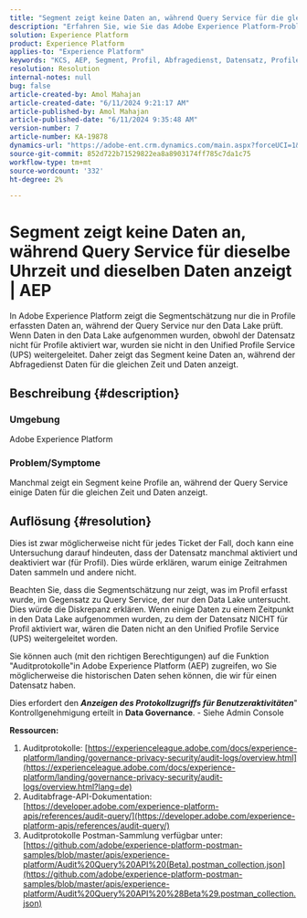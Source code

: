 ```yaml
---
title: "Segment zeigt keine Daten an, während Query Service für die gleichen Uhrzeit und Daten anzeigt | AEP"
description: "Erfahren Sie, wie Sie das Adobe Experience Platform-Problem lösen können, bei dem Segment keine Profile anzeigt, während Query Service einige Daten für die gleichen Uhrzeit und Daten anzeigt."
solution: Experience Platform
product: Experience Platform
applies-to: "Experience Platform"
keywords: "KCS, AEP, Segment, Profil, Abfragedienst, Datensatz, Profile, Uhrzeit, Daten, Experience Platform"
resolution: Resolution
internal-notes: null
bug: false
article-created-by: Amol Mahajan
article-created-date: "6/11/2024 9:21:17 AM"
article-published-by: Amol Mahajan
article-published-date: "6/11/2024 9:35:48 AM"
version-number: 7
article-number: KA-19878
dynamics-url: "https://adobe-ent.crm.dynamics.com/main.aspx?forceUCI=1&pagetype=entityrecord&etn=knowledgearticle&id=abc42bf4-d327-ef11-840b-000d3a34c086"
source-git-commit: 852d722b71529822ea8a8903174ff785c7da1c75
workflow-type: tm+mt
source-wordcount: '332'
ht-degree: 2%

---
```


# Segment zeigt keine Daten an, während Query Service für dieselbe Uhrzeit und dieselben Daten anzeigt | AEP


In Adobe Experience Platform zeigt die Segmentschätzung nur die in Profile erfassten Daten an, während der Query Service nur den Data Lake prüft. Wenn Daten in den Data Lake aufgenommen wurden, obwohl der Datensatz nicht für Profile aktiviert war, wurden sie nicht in den Unified Profile Service (UPS) weitergeleitet. Daher zeigt das Segment keine Daten an, während der Abfragedienst Daten für die gleichen Zeit und Daten anzeigt.

## Beschreibung {#description}


### <b>Umgebung</b>

Adobe Experience Platform



### <b>Problem/Symptome</b>

Manchmal zeigt ein Segment keine Profile an, während der Query Service einige Daten für die gleichen Zeit und Daten anzeigt.


## Auflösung {#resolution}


Dies ist zwar möglicherweise nicht für jedes Ticket der Fall, doch kann eine Untersuchung darauf hindeuten, dass der Datensatz manchmal aktiviert und deaktiviert war (für Profil). Dies würde erklären, warum einige Zeitrahmen Daten sammeln und andere nicht.

Beachten Sie, dass die Segmentschätzung nur zeigt, was im Profil erfasst wurde, im Gegensatz zu Query Service, der nur den Data Lake untersucht. Dies würde die Diskrepanz erklären. Wenn einige Daten zu einem Zeitpunkt in den Data Lake aufgenommen wurden, zu dem der Datensatz NICHT für Profil aktiviert war, wären die Daten nicht an den Unified Profile Service (UPS) weitergeleitet worden.



Sie können auch (mit den richtigen Berechtigungen) auf die Funktion &quot;Auditprotokolle&quot;in Adobe Experience Platform (AEP) zugreifen, wo Sie möglicherweise die historischen Daten sehen können, die wir für einen Datensatz haben.

Dies erfordert den <b>*Anzeigen des Protokollzugriffs für Benutzeraktivitäten</b>*&quot; Kontrollgenehmigung erteilt in <b>Data Governance</b>. - Siehe Admin Console



<b>Ressourcen:</b>

1. Auditprotokolle: [https://experienceleague.adobe.com/docs/experience-platform/landing/governance-privacy-security/audit-logs/overview.html](https://experienceleague.adobe.com/docs/experience-platform/landing/governance-privacy-security/audit-logs/overview.html?lang=de)
2. Auditabfrage-API-Dokumentation: [https://developer.adobe.com/experience-platform-apis/references/audit-query/](https://developer.adobe.com/experience-platform-apis/references/audit-query/)
3. Auditprotokolle Postman-Sammlung verfügbar unter: [https://github.com/adobe/experience-platform-postman-samples/blob/master/apis/experience-platform/Audit%20Query%20API%20(Beta).postman_collection.json](https://github.com/adobe/experience-platform-postman-samples/blob/master/apis/experience-platform/Audit%20Query%20API%20%28Beta%29.postman_collection.json)

